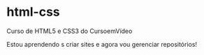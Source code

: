 # html-css
Curso de HTML5 e CSS3 do CursoemVídeo

Estou aprendendo s criar sites e agora vou gerenciar repositórios!